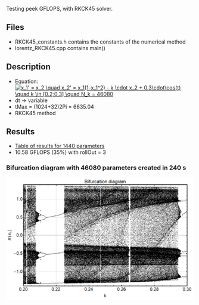 Testing peek GFLOPS, with RKCK45 solver.

## Files
* RKCK45_constants.h contains the constants of the numerical method
* lorentz_RKCK45.cpp contains main()

## Description
* Equation:  <a href="https://www.codecogs.com/eqnedit.php?latex=\inline&space;x_1'&space;=&space;x_2&space;\quad&space;x_2'&space;=&space;x_1(1-x_1^2)&space;-&space;k&space;\cdot&space;x_2&space;&plus;&space;0.3\cdot\cos(t)&space;\quad&space;k&space;\in&space;[0.2;0.3]&space;\quad&space;N_k&space;=&space;46080" target="_blank"><img src="https://latex.codecogs.com/gif.latex?\inline&space;x_1'&space;=&space;x_2&space;\quad&space;x_2'&space;=&space;x_1(1-x_1^2)&space;-&space;k&space;\cdot&space;x_2&space;&plus;&space;0.3\cdot\cos(t)&space;\quad&space;k&space;\in&space;[0.2;0.3]&space;\quad&space;N_k&space;=&space;46080" title="x_1' = x_2 \quad x_2' = x_1(1-x_1^2) - k \cdot x_2 + 0.3\cdot\cos(t) \quad k \in [0.2;0.3] \quad N_k = 46080" /></a>
* dt -> variable
* tMax = (1024+32)2Pi = 6635.04
* RKCK45 method 

## Results
* [Table of results for 1440 parameters](https://docs.google.com/spreadsheets/d/1sb9cdZxjwmb_gEAFR5ncPjAkvN65XeDSObiIpz_Kl0Q/edit?usp=sharing)
* 10.58 GFLOPS (35%) with rollOut = 3

### Bifurcation diagram with 46080 parameters created in 240 s
![Bifurcation diagram](https://raw.githubusercontent.com/nnagyd/CPU_ODE_solvers/master/duffing_RKCK45/duffing_bifurcation_diagram.PNG)
